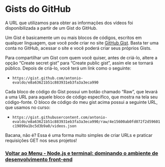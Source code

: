 # Gists do GitHub

A URL que utilizamos para obter as informações dos vídeos foi disponibilizada a partir de um Gist do GitHub.

Um Gist é basicamente um ou mais blocos de códigos, escritos em qualquer linguagem, que você pode criar no site [GitHub Gist](https://gist.github.com/). Basta ter uma conta no GitHub, acessar o site e você poderá criar seus próprios Gists.

Para compartilhar um Gist com quem você quiser, antes de criá-lo, altere a opção “Create secret gist” para “Create public gist”, assim ele se tornará público. Depois de criá-lo, você terá um link como o seguinte:

- `https://gist.github.com/antonio-evaldo/e8a63621b51c883931eb3fa3a3eca990`

Cada bloco de código do Gist possui um botão chamado “Raw”, que levará a uma URL para aquele bloco de código específico, que mostra na tela seu código-fonte. O bloco de código do meu gist acima possui a seguinte URL, que usamos no curso:

- `https://gist.githubusercontent.com/antonio-evaldo/e8a63621b51c883931eb3fa3a3eca990/raw/4e15600ab0fd072f2d59601c19899a1bc5d3b9a0/videos.json`

Bacana, não é? Essa é uma forma muito simples de criar URLs e praticar requisições GET nos seus projetos!

### [Voltar ao Menu - Node.js e terminal: dominando o ambiente de desenvolvimento front-end](../menu.md)
